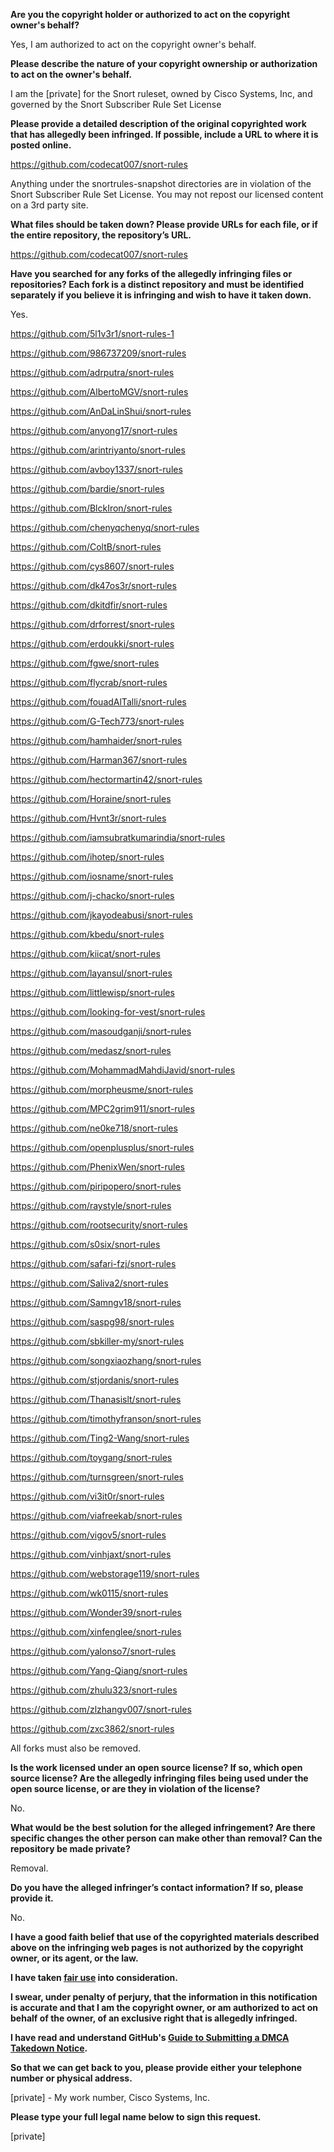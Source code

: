 
**Are you the copyright holder or authorized to act on the copyright owner's behalf?**

Yes, I am authorized to act on the copyright owner's behalf.

**Please describe the nature of your copyright ownership or authorization to act on the owner's behalf.**

I am the [private] for the Snort ruleset, owned by Cisco Systems, Inc, and governed by the Snort Subscriber Rule Set License

**Please provide a detailed description of the original copyrighted work that has allegedly been infringed. If possible, include a URL to where it is posted online.**

https://github.com/codecat007/snort-rules

Anything under the snortrules-snapshot directories are in violation of the Snort Subscriber Rule Set License. You may not repost our licensed content on a 3rd party site.

**What files should be taken down? Please provide URLs for each file, or if the entire repository, the repository’s URL.**

https://github.com/codecat007/snort-rules

**Have you searched for any forks of the allegedly infringing files or repositories? Each fork is a distinct repository and must be identified separately if you believe it is infringing and wish to have it taken down.**

Yes. 

https://github.com/5l1v3r1/snort-rules-1

https://github.com/986737209/snort-rules

https://github.com/adrputra/snort-rules

https://github.com/AlbertoMGV/snort-rules

https://github.com/AnDaLinShui/snort-rules

https://github.com/anyong17/snort-rules

https://github.com/arintriyanto/snort-rules

https://github.com/avboy1337/snort-rules

https://github.com/bardie/snort-rules

https://github.com/BlckIron/snort-rules

https://github.com/chenyqchenyq/snort-rules

https://github.com/ColtB/snort-rules

https://github.com/cys8607/snort-rules

https://github.com/dk47os3r/snort-rules

https://github.com/dkitdfir/snort-rules

https://github.com/drforrest/snort-rules

https://github.com/erdoukki/snort-rules

https://github.com/fgwe/snort-rules

https://github.com/flycrab/snort-rules

https://github.com/fouadAlTalli/snort-rules

https://github.com/G-Tech773/snort-rules

https://github.com/hamhaider/snort-rules

https://github.com/Harman367/snort-rules

https://github.com/hectormartin42/snort-rules

https://github.com/Horaine/snort-rules

https://github.com/Hvnt3r/snort-rules

https://github.com/iamsubratkumarindia/snort-rules

https://github.com/ihotep/snort-rules

https://github.com/iosname/snort-rules

https://github.com/j-chacko/snort-rules

https://github.com/jkayodeabusi/snort-rules

https://github.com/kbedu/snort-rules

https://github.com/kiicat/snort-rules

https://github.com/layansul/snort-rules

https://github.com/littlewisp/snort-rules

https://github.com/looking-for-vest/snort-rules

https://github.com/masoudganji/snort-rules

https://github.com/medasz/snort-rules

https://github.com/MohammadMahdiJavid/snort-rules

https://github.com/morpheusme/snort-rules

https://github.com/MPC2grim911/snort-rules

https://github.com/ne0ke718/snort-rules

https://github.com/openplusplus/snort-rules

https://github.com/PhenixWen/snort-rules

https://github.com/piripopero/snort-rules

https://github.com/raystyle/snort-rules

https://github.com/rootsecurity/snort-rules

https://github.com/s0six/snort-rules

https://github.com/safari-fzj/snort-rules

https://github.com/Saliva2/snort-rules

https://github.com/Samngv18/snort-rules

https://github.com/saspg98/snort-rules

https://github.com/sbkiller-my/snort-rules

https://github.com/songxiaozhang/snort-rules

https://github.com/stjordanis/snort-rules

https://github.com/Thanasislt/snort-rules

https://github.com/timothyfranson/snort-rules

https://github.com/Ting2-Wang/snort-rules

https://github.com/toygang/snort-rules

https://github.com/turnsgreen/snort-rules

https://github.com/vi3it0r/snort-rules

https://github.com/viafreekab/snort-rules

https://github.com/vigov5/snort-rules

https://github.com/vinhjaxt/snort-rules

https://github.com/webstorage119/snort-rules

https://github.com/wk0115/snort-rules

https://github.com/Wonder39/snort-rules

https://github.com/xinfenglee/snort-rules

https://github.com/yalonso7/snort-rules

https://github.com/Yang-Qiang/snort-rules

https://github.com/zhulu323/snort-rules

https://github.com/zlzhangv007/snort-rules

https://github.com/zxc3862/snort-rules

All forks must also be removed.

**Is the work licensed under an open source license? If so, which open source license? Are the allegedly infringing files being used under the open source license, or are they in violation of the license?**

No. 

**What would be the best solution for the alleged infringement? Are there specific changes the other person can make other than removal? Can the repository be made private?**

Removal.

**Do you have the alleged infringer’s contact information? If so, please provide it.**

No.

**I have a good faith belief that use of the copyrighted materials described above on the infringing web pages is not authorized by the copyright owner, or its agent, or the law.**

**I have taken <a href="https://www.lumendatabase.org/topics/22">fair use</a> into consideration.**

**I swear, under penalty of perjury, that the information in this notification is accurate and that I am the copyright owner, or am authorized to act on behalf of the owner, of an exclusive right that is allegedly infringed.**

**I have read and understand GitHub's <a href="https://docs.github.com/articles/guide-to-submitting-a-dmca-takedown-notice/">Guide to Submitting a DMCA Takedown Notice</a>.**

**So that we can get back to you, please provide either your telephone number or physical address.**

[private]‬ - My work number, Cisco Systems, Inc.

**Please type your full legal name below to sign this request.**

[private]
